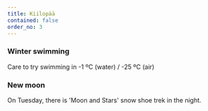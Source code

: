 ```yaml
---
title: Kiilopää
contained: false
order_no: 3
---
```

<div class="tiles flex">
  <div class="tile text-tile flex-item">
    <h3>Winter swimming</h3>
    <p>Care to try swimming in -1 ºC (water) / -25 ºC (air)</p>
  </div>
  <div class="tile image-tile photo-winter-swimming flex-item">
  </div>
  <div class="tile text-tile flex-item">
    <h3>New moon</h3>
    <p>On Tuesday, there is 'Moon and Stars' snow shoe trek in the night.</p>
  </div>
  <div class="tile image-tile photo-full-moon flex-item">
  </div>
</div>
